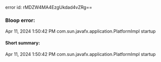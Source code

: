error id: rMDZW4MA4EzgUkdad4vZRg==
### Bloop error:

Apr 11, 2024 1:50:42 PM com.sun.javafx.application.PlatformImpl startup
#### Short summary: 

Apr 11, 2024 1:50:42 PM com.sun.javafx.application.PlatformImpl startup